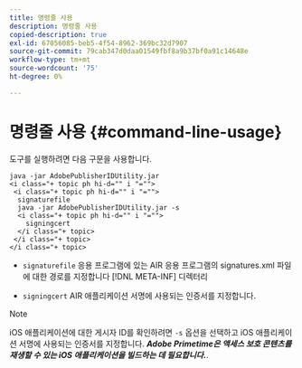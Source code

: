 ```yaml
---
title: 명령줄 사용
description: 명령줄 사용
copied-description: true
exl-id: 67056085-beb5-4f54-8962-369bc32d7907
source-git-commit: 79cab347d0daa01549fbf8a9b37bf0a91c14648e
workflow-type: tm+mt
source-wordcount: '75'
ht-degree: 0%

---
```


# 명령줄 사용 {#command-line-usage}

도구를 실행하려면 다음 구문을 사용합니다.

```
java -jar AdobePublisherIDUtility.jar 
<i class="+ topic ph hi-d="" i "="">
 <i class="+ topic ph hi-d="" i "="">
  signaturefile 
  java -jar AdobePublisherIDUtility.jar -s 
  <i class="+ topic ph hi-d="" i "="">
    signingcert
  </i class="+ topic>
 </i class="+ topic>
</i class="+ topic>
```

* `signaturefile` 응용 프로그램에 있는 AIR 응용 프로그램의 signatures.xml 파일에 대한 경로를 지정합니다 [!DNL META-INF] 디렉터리

* `signingcert` AIR 애플리케이션 서명에 사용되는 인증서를 지정합니다.

>[!NOTE]
>
>iOS 애플리케이션에 대한 게시자 ID를 확인하려면 `-s` 옵션을 선택하고 iOS 애플리케이션 서명에 사용되는 인증서를 지정합니다. ***Adobe Primetime은 액세스 보호 콘텐츠를 재생할 수 있는 iOS 애플리케이션을 빌드하는 데 필요합니다.***.
